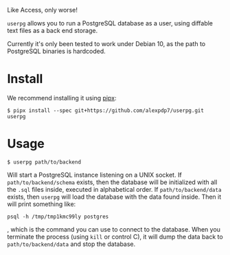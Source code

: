 Like Access, only worse!

`userpg` allows you to run a PostgreSQL database as a user, using diffable text files as a back end storage.

Currently it's only been tested to work under Debian 10, as the path to PostgreSQL binaries is hardcoded.

# Install

We recommend installing it using [pipx](https://pipxproject.github.io/pipx/):

```
$ pipx install --spec git+https://github.com/alexpdp7/userpg.git userpg
```

# Usage

```
$ userpg path/to/backend
```

Will start a PostgreSQL instance listening on a UNIX socket.
If `path/to/backend/schema` exists, then the database will be initialized with all the `.sql` files inside, executed in alphabetical order.
If `path/to/backend/data` exists, then `userpg` will load the database with the data found inside.
Then it will print something like:

```
psql -h /tmp/tmp1kmc99ly postgres
```

, which is the command you can use to connect to the database.
When you terminate the process (using `kill` or control C), it will dump the data back to `path/to/backend/data` and stop the database.
